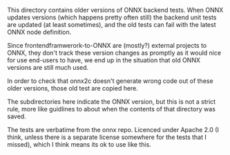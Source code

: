 This directory contains older versions of ONNX backend tests.
When ONNX updates versions (which happens pretty often still)
the backend unit tests are updated (at least sometimes),
and the old tests can fail with the latest ONNX node definition.

Since frontendframwerork-to-ONNX are (mostly?) external projects
to ONNX, they don't track these version changes as promptly as
it would nice for use end-users to have, we end up in the
situation that old ONNX versions are still much used.

In order to check that onnx2c doesn't generate wrong
code out of these older versions, those old test are copied here.

The subdirectories here indicate the ONNX version, but this
is not a strict rule, more like guidlines to about when
the contents of that directory was saved.


The tests are verbatime from the onnx repo. Licenced
under Apache 2.0 (I think, unless there is a separate license
somewhere for the tests that I missed), which I think means
its ok to use like this. 
